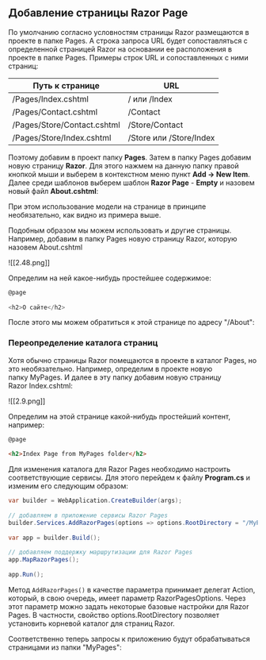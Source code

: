 ## Добавление страницы Razor Page

По умолчанию согласно условностям страницы Razor размещаются в проекте в папке Pages. А строка запроса URL будет сопоставляться с определенной страницей Razor на основании ее расположения в проекте в папке Pages. Примеры строк URL и сопоставленных с ними страниц:

| Путь к странице             | URL                     |
| --------------------------- | ----------------------- |
| /Pages/Index.cshtml         | / или /Index            |
| /Pages/Contact.cshtml       | /Contact                |
| /Pages/Store/Contact.cshtml | /Store/Contact          |
| /Pages/Store/Index.cshtml   | /Store или /Store/Index |
Поэтому добавим в проект папку **Pages**. Затем в папку Pages добавим новую страницу **Razor**. Для этого нажмем на данную папку правой кнопкой мыши и выберем в контекстном меню пункт **Add -> New Item**. Далее среди шаблонов выберем шаблон **Razor Page** - **Empty** и назовем новый файл **About.cshtml**:

При этом использование модели на странице в принципе необязательно, как видно из примера выше.

Подобным образом мы можем использовать и другие страницы. Например, добавим в папку Pages новую страницу Razor, которую назовем About.cshtml

![[2.48.png]]


Определим на ней какое-нибудь простейшее содержимое:

```cs
@page
 
<h2>О сайте</h2>
```

После этого мы можем обратиться к этой странице по адресу "/About":


### Переопределение каталога страниц

Хотя обычно страницы Razor помещаются в проекте в каталог Pages, но это необязательно. Например, определим в проекте новую папку MyPages. И далее в эту папку добавим новую страницу Razor Index.cshtml:

![[2.9.png]]

Определим на этой странице какой-нибудь простейший контент, например:

```html
@page
 
<h2>Index Page from MyPages folder</h2>
```

Для изменения каталога для Razor Pages необходимо настроить соответствующие сервисы. Для этого перейдем к файлу **Program.cs** и изменим его следующим образом:

```cs
var builder = WebApplication.CreateBuilder(args);
 
// добавляем в приложение сервисы Razor Pages
builder.Services.AddRazorPages(options => options.RootDirectory = "/MyPages");
 
var app = builder.Build();
 
// добавляем поддержку маршрутизации для Razor Pages
app.MapRazorPages();  
 
app.Run();
```

Метод `AddRazorPages()` в качестве параметра принимает делегат Action, который, в свою очередь, имеет параметр RazorPagesOptions. Через этот параметр можно задать некоторые базовые настройки для Razor Pages. В частности, свойство options.RootDirectory позволяет установить корневой каталог для страниц Razor.

Соответственно теперь запросы к приложению будут обрабатываться страницами из папки "MyPages":